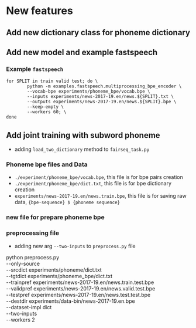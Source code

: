# New features
## Add new dictionary class for phoneme dictionary
## Add new model and example fastspeech
### Example ```fastspeech```
```
for SPLIT in train valid test; do \
        python -m examples.fastspeech.multiprocessing_bpe_encoder \
        --vocab-bpe experiments/phoneme_bpe/vocab.bpe \
        --inputs experiments/news-2017-19.en/news.${SPLIT}.txt \
        --outputs experiments/news-2017-19.en/news.${SPLIT}.bpe \
        --keep-empty \
        --workers 60; \
done
```
## Add joint training with subword phoneme
- adding ```load_two_dictionary``` method to ```fairseq_task.py```
    
### Phoneme bpe files and Data
- ```./experiment/phoneme_bpe/vocab.bpe```, this file is for bpe pairs creation
-  ```./experiment/phoneme_bpe/dict.txt```, this file is for bpe dictionary creation
- ```experiments/news-2017-19.en/news.train.bpe```, this file is for saving raw data, ```{bpe-sequence} $ {phoneme sequence}```
    
### new file for prepare phoneme bpe
    
### preprocessing file
 - adding new arg ```--two-inputs``` to ```preprocess.py``` file
 
 
 
 
 python preprocess.py \
    --only-source \
    --srcdict experiments/phoneme/dict.txt \
    --tgtdict experiments/phoneme_bpe/dict.txt \
    --trainpref experiments/news-2017-19.en/news.train.test.bpe \
    --validpref experiments/news-2017-19.en/news.valid.test.bpe \
    --testpref experiments/news-2017-19.en/news.test.test.bpe \
    --destdir experiments/data-bin/news-2017-19.en.bpe \
    --dataset-impl dict \
    --two-inputs \
    --workers 2